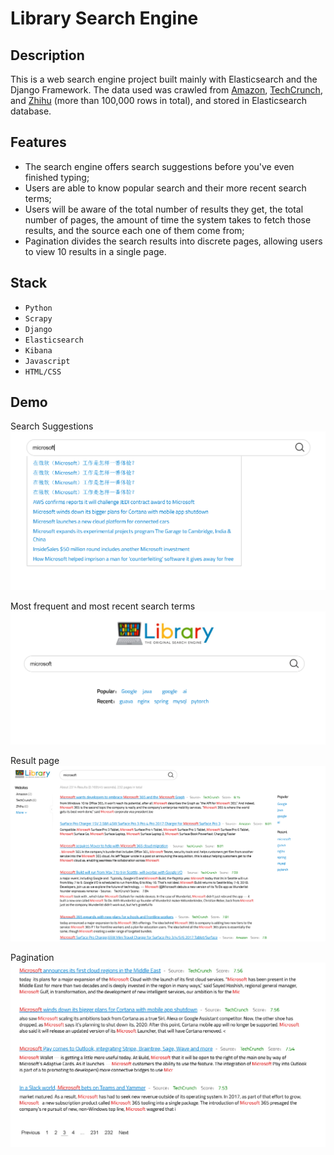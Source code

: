 # Library Search Engine

## Description
This is a web search engine project built mainly with Elasticsearch and the Django Framework. The data used was crawled from [Amazon](https://www.amazon.com), [TechCrunch](https://www.techcrunch.com), and [Zhihu](https://www.zhihu.com) (more than 100,000 rows in total), and stored in Elasticsearch database. 

## Features
- The search engine offers search suggestions before you've even finished typing;
- Users are able to know popular search and their more recent search terms;
- Users will be aware of the total number of results they get, the total number of pages, the amount of time the system takes to fetch those results, and the source each one of them come from;
- Pagination divides the search results into discrete pages, allowing users to view 10 results in a single page.

## Stack
- `Python`
- `Scrapy`
- `Django`
- `Elasticsearch`
- `Kibana`
- `Javascript`
- `HTML/CSS`

## Demo
Search Suggestions
![demo](/Demo/suggest.PNG)


Most frequent and most recent search terms
![demo](/Demo/popular_and_recent_searches.PNG)


Result page
![demo](/Demo/search_results.PNG)


Pagination
![demo](/Demo/pagination.PNG)
